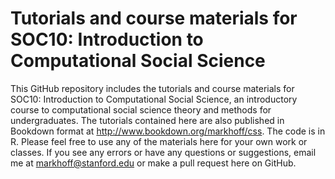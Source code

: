 # Tutorials and course materials for SOC10: Introduction to Computational Social Science

This GitHub repository includes the tutorials and course materials for SOC10: Introduction to Computational Social Science, an introductory course to computational social science theory and methods for undergraduates. The tutorials contained here are also published in Bookdown format at http://www.bookdown.org/markhoff/css. The code is in R. Please feel free to use any of the materials here for your own work or classes. If you see any errors or have any questions or suggestions, email me at markhoff@stanford.edu or make a pull request here on GitHub.